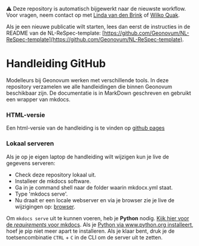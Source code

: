 ⚠️ Deze repository is automatisch bijgewerkt naar de nieuwste workflow.
Voor vragen, neem contact op met [Linda van den Brink](mailto:l.vandenbrink@geonovum.nl) of [Wilko Quak](mailto:w.quak@geonovum.nl).

Als je een nieuwe publicatie wilt starten, lees dan eerst de instructies in de README van de NL-ReSpec-template:
[https://github.com/Geonovum/NL-ReSpec-template](https://github.com/Geonovum/NL-ReSpec-template).


# Handleiding GitHub

Modelleurs bij Geonovum werken met verschillende tools. In deze repository
verzamelen we alle handleidingen die binnen Geonovum beschikbaar zijn. De
documentatie is in MarkDown geschreven en gebruikt een wrapper van mkdocs.

### HTML-versie

Een html-versie van de handleiding is te vinden op [github pages](https://geonovum.github.io/handleiding-tooling/)

### Lokaal serveren

Als je op je eigen laptop de handleiding wilt wijzigen kun je live de gegevens
serveren:
- Check deze repository lokaal uit.
- Installeer de mkdocs software.
- Ga in je command shell naar de folder waarin mkdocx.yml staat.
- Type 'mkdocs serve'.
- Nu draait er een locale webserver en via je browser zie je live de wijzigingen op: [browser](http://127.0.0.1:8000/). 

Om `mkdocs serve` uit te kunnen voeren, heb je **Python** nodig. [Kijk hier voor de
_requirements_ voor
mkdocs](https://www.mkdocs.org/user-guide/installation/#requirements). Als je
[Python via www.python.org
installeert](https://wiki.python.org/moin/BeginnersGuide/Download), hoef je pip
niet meer apart te installeren. Als je klaar bent, druk je de toetsencombinatie
`CTRL` + `C` in de CLI om de server uit te zetten.

